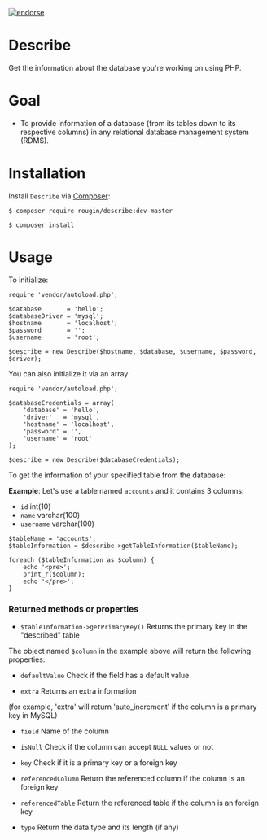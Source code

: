 [![endorse](https://api.coderwall.com/rougin/endorsecount.png)](https://coderwall.com/rougin)

Describe
========

Get the information about the database you're working on using PHP.

Goal
====

* To provide information of a database (from its tables down to its respective columns) in any relational database management system (RDMS).

Installation
============

Install ```Describe``` via [Composer](https://getcomposer.org):

```$ composer require rougin/describe:dev-master```

```$ composer install```

Usage
========

To initialize:

```
require 'vendor/autoload.php';

$database       = 'hello';
$databaseDriver = 'mysql';
$hostname       = 'localhost';
$password       = '';
$username       = 'root';

$describe = new Describe($hostname, $database, $username, $password, $driver);
```

You can also initialize it via an array:

```
require 'vendor/autoload.php';

$databaseCredentials = array(
	'database' = 'hello',
	'driver'   = 'mysql',
	'hostname' = 'localhost',
	'password' = '',
	'username' = 'root'
);

$describe = new Describe($databaseCredentials);
```

To get the information of your specified table from the database:

**Example**: Let's use a table named ```accounts``` and it contains 3 columns:

* ```id```       int(10)
* ```name```     varchar(100)
* ```username``` varchar(100) 

```
$tableName = 'accounts';
$tableInformation = $describe->getTableInformation($tableName);

foreach ($tableInformation as $column) {
	echo '<pre>';
	print_r($column);
	echo '</pre>';
}
```

### Returned methods or properties

* ```$tableInformation->getPrimaryKey()``` Returns the primary key in the "described" table

The object named ```$column``` in the example above will return the following properties:

* ```defaultValue``` Check if the field has a default value

* ```extra``` Returns an extra information

(for example, 'extra' will return 'auto_increment' if the column is a primary key in MySQL)

* ```field``` Name of the column

* ```isNull``` Check if the column can accept ```NULL``` values or not

* ```key``` Check if it is a primary key or a foreign key

* ```referencedColumn``` Return the referenced column if the column is an foreign key

* ```referencedTable``` Return the referenced table if the column is an foreign key

* ```type``` Return the data type and its length (if any)